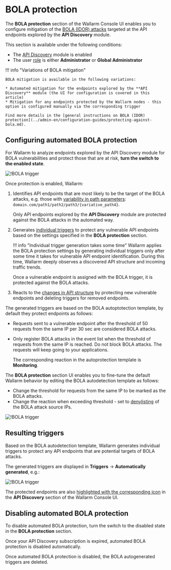 # BOLA protection

The **BOLA protection** section of the Wallarm Console UI enables you to configure mitigation of the [BOLA (IDOR) attacks](../attacks-vulns-list.md#broken-object-level-authorization-bola) targeted at the API endpoints explored by the **API Discovery** module.

This section is available under the following conditions:

* The [API Discovery](../about-wallarm/api-discovery.md) module is enabled
* The user [role](settings/users.md#user-roles) is either **Administrator** or **Global Administrator**

!!! info "Variations of BOLA mitigation"

    BOLA mitigation is available in the following variations:

    * Automated mitigation for the endpoints explored by the **API Discovery** module (the UI for configuration is covered in this article)
    * Mitigation for any endpoints protected by the Wallarm nodes - this option is configured manually via the corresponding trigger

    Find more details in the [general instructions on BOLA (IDOR) protection](../admin-en/configuration-guides/protecting-against-bola.md).

## Configuring automated BOLA protection

For Wallarm to analyze endpoints explored by the API Discovery module for BOLA vulnerabilities and protect those that are at risk, **turn the switch to the enabled state**.

![!BOLA trigger](../images/user-guides/bola-protection/trigger-enabled-state.png)

Once protection is enabled, Wallarm:

1. Identifies API endpoints that are most likely to be the target of the BOLA attacks, e.g. those with [variability in path parameters](../about-wallarm/api-discovery.md#variability-in-endpoints): `domain.com/path1/path2/path3/{variative_path4}`.

    Only API endpoints explored by the **API Discovery** module are protected against the BOLA attacks in the automated way.
1. Generates [individual triggers](#resulting-triggers) to protect any vulnerable API endpoints based on the settings specified in the **BOLA protection** section.

    !!! info "Individual trigger generation takes some time"
        Wallarm applies the BOLA protection settings by generating individual triggers only after some time it takes for vulnerable API endpoint identification. During this time, Wallarm deeply observes a discovered API structure and incoming traffic trends.

    Once a vulnerable endpoint is assigned with the BOLA trigger, it is protected against the BOLA attacks.
1. Reacts to the [changes in API structure](api-discovery.md#tracking-changes-in-api-structure) by protecting new vulnerable endpoints and deleting triggers for removed endpoints.

The generated triggers are based on the BOLA autoptotection template, by default they protect endpoints as follows:

* Requests sent to a vulnerable endpoint after the threshold of 50 requests from the same IP per 30 sec are considered BOLA attacks.
* Only register BOLA attacks in the event list when the threshold of requests from the same IP is reached. Do not block BOLA attacks. The requests will keep going to your applications.

    The corresponding reaction in the autoprotection template is **Monitoring**.

The **BOLA protection** section UI enables you to fine-tune the default Wallarm behavior by editing the BOLA autodetection template as follows:

* Change the threshold for requests from the same IP to be marked as the BOLA attacks.
* Change the reaction when exceeding threshold - set to [denylisting](ip-lists/denylist.md) of the BOLA attack source IPs.

![!BOLA trigger](../images/user-guides/bola-protection/trigger-template.png)

## Resulting triggers

Based on the BOLA autodetection template, Wallarm generates individual triggers to protect any API endpoints that are potential targets of BOLA attacks.

The generated triggers are displayed in **Triggers** → **Automatically generated**, e.g.:

![!BOLA trigger](../images/user-guides/triggers/autogenerated-triggers.png)

The protected endpoints are also [highlighted with the corresponding icon](../about-wallarm/api-discovery.md#automatic-bola-protection) in the **API Discovery** section of the Wallarm Console UI.

## Disabling automated BOLA protection

To disable automated BOLA protection, turn the switch to the disabled state in the **BOLA protection** section.

Once your API Discovery subscription is expired, automated BOLA protection is disabled automatically.

Once automated BOLA protection is disabled, the BOLA autogenerated triggers are deleted.
